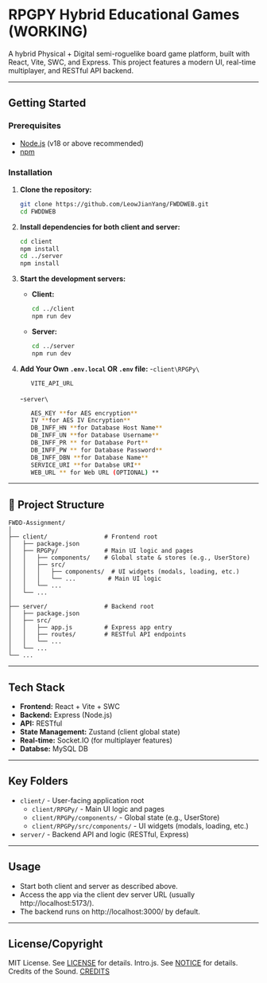 # RPGPY Hybrid Educational Games (WORKING)

A hybrid Physical + Digital semi-roguelike board game platform, built with React, Vite, SWC, and Express. This project features a modern UI, real-time multiplayer, and RESTful API backend.

---

## Getting Started

### Prerequisites
- [Node.js](https://nodejs.org/) (v18 or above recommended)
- [npm](https://www.npmjs.com/)

### Installation

1. **Clone the repository:**
   ```bash
   git clone https://github.com/LeowJianYang/FWDDWEB.git
   cd FWDDWEB
   ```

2. **Install dependencies for both client and server:**
   ```bash
   cd client
   npm install
   cd ../server
   npm install
   ```

3. **Start the development servers:**
   - **Client:**
     ```bash
     cd ../client
     npm run dev
     ```
   - **Server:**
     ```bash
     cd ../server
     npm run dev
     ```

4. **Add Your Own `.env.local` OR `.env` file:**
   -`client\RPGPy\`
   ```bash
      VITE_API_URL
   ```
   -`server\`
   ```bash
      AES_KEY **for AES encryption**
      IV **for AES IV Encryption**
      DB_INFF_HN **for Database Host Name**
      DB_INFF_UN **for Database Username**
      DB_INFF_PR ** for Database Port**
      DB_INFF_PW ** for Database Password**
      DB_INFF_DBN **for Database Name**
      SERVICE_URI **for Databse URI**
      WEB_URL ** for Web URL (OPTIONAL) **
   ```
---

## 📁 Project Structure

```
FWDD-Assignment/
│
├── client/                # Frontend root
│   ├── package.json
│   ├── RPGPy/             # Main UI logic and pages
│   │   ├── components/    # Global state & stores (e.g., UserStore)
│   │   ├── src/
│   │   │   ├── components/  # UI widgets (modals, loading, etc.)
│   │   │   └── ...         # Main UI logic
│   │   └── ...
│   └── ...
│
├── server/                # Backend root
│   ├── package.json
│   ├── src/
│   │   ├── app.js         # Express app entry
│   │   ├── routes/        # RESTful API endpoints
│   │   └── ...
│   └── ...
└── ...
```

---

## Tech Stack

- **Frontend:** React + Vite + SWC
- **Backend:** Express (Node.js)
- **API:** RESTful
- **State Management:** Zustand (client global state)
- **Real-time:** Socket.IO (for multiplayer features)
- **Databse:** MySQL DB 

---

## Key Folders

- `client/` - User-facing application root
  - `client/RPGPy/` - Main UI logic and pages
  - `client/RPGPy/components/` - Global state (e.g., UserStore)
  - `client/RPGPy/src/components/` - UI widgets (modals, loading, etc.)
- `server/` - Backend API and logic (RESTful, Express)

---

## Usage

- Start both client and server as described above.
- Access the app via the client dev server URL (usually http://localhost:5173/).
- The backend runs on http://localhost:3000/ by default.

---

## License/Copyright

MIT License. See [LICENSE](./LICENSE) for details.
Intro.js. See [NOTICE](./NOTICE.md) for details.
Credits of the Sound. [CREDITS]()
